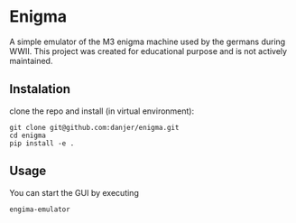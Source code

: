 # Enigma

A simple emulator of the M3 enigma machine used by the germans during WWII. This project was created for educational
purpose and is not actively maintained.

## Instalation

clone the repo and install (in virtual environment):

```shell
git clone git@github.com:danjer/enigma.git
cd enigma
pip install -e .
```

## Usage
You can start the GUI by executing
```shell
engima-emulator
```
